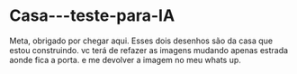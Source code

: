 # Casa---teste-para-IA
Meta, obrigado por chegar aqui. Esses dois desenhos são da casa que estou construindo. vc terá de refazer as imagens mudando apenas estrada aonde fica a porta. e me devolver a imagem no meu whats up.
